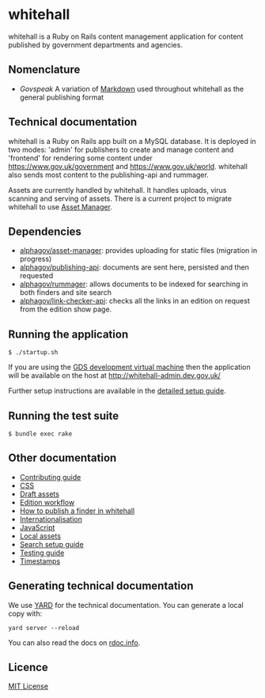 # whitehall

whitehall is a Ruby on Rails content management application for content published by government departments and agencies.

## Nomenclature

- *Govspeak* A variation of [Markdown](https://daringfireball.net/projects/markdown) used throughout whitehall as the general publishing format

## Technical documentation

whitehall is a Ruby on Rails app built on a MySQL database. It is deployed in two modes: 'admin' for publishers to create and manage content and 'frontend' for rendering some content under https://www.gov.uk/government and https://www.gov.uk/world. whitehall also sends most content to the publishing-api and rummager.

Assets are currently handled by whitehall. It handles uploads, virus scanning and serving of assets. There is a current project to migrate whitehall to use [Asset Manager](http://github.com/alphagov/asset-manager).

## Dependencies

- [alphagov/asset-manager](http://github.com/alphagov/asset-manager): provides uploading for static files (migration in progress)
- [alphagov/publishing-api](http://github.com/alphagov/publishing-api): documents are sent here, persisted and then requested
- [alphagov/rummager](http://github.com/alphagov/rummager): allows documents to be indexed for searching in both finders and site search
- [alphagov/link-checker-api](https://github.com/alphagov/link-checker-api): checks all the links in an edition on request from the edition show page.

## Running the application

```
$ ./startup.sh
```
If you are using the [GDS development virtual machine](https://docs.publishing.service.gov.uk/manual/get-started.html#4-boot-your-vm) then the application will be available on the host at http://whitehall-admin.dev.gov.uk/

Further setup instructions are available in the [detailed setup guide](docs/detailed_setup_guide.md).

## Running the test suite

```
$ bundle exec rake
```

## Other documentation

- [Contributing guide](CONTRIBUTING.md)
- [CSS](docs/css.md)
- [Draft assets](docs/draft-assets.md)
- [Edition workflow](docs/edition_workflow.md)
- [How to publish a finder in whitehall](docs/finders.md)
- [Internationalisation](docs/internationalisation_guide.md)
- [JavaScript](docs/javascript.md)
- [Local assets](docs/local_asset_setup_guide.md)
- [Search setup guide](docs/search_setup_guide.md)
- [Testing guide](docs/testing_guide.md)
- [Timestamps](docs/timestamps.md)

## Generating technical documentation

We use [YARD](https://github.com/lsegal/yard) for the technical documentation. You can generate a local copy with:

    yard server --reload

You can also read the docs on [rdoc.info](http://rdoc.info/github/alphagov/whitehall/frames).

## Licence

[MIT License](LICENCE)
